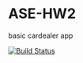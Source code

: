 # ASE-HW2
basic cardealer app

[![Build Status](https://semaphoreci.com/api/v1/fabioch/ase-hw2/branches/master/badge.svg)](https://semaphoreci.com/fabioch/ase-hw2)
